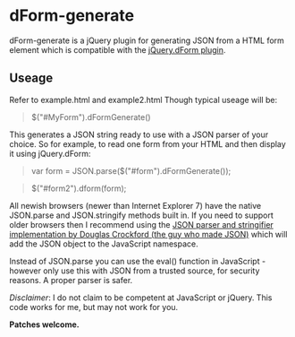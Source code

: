 dForm-generate
==============
dForm-generate is a jQuery plugin for generating JSON from a HTML form element which is compatible with the [jQuery.dForm plugin](https://github.com/daffl/jquery.dform).

Useage
------
Refer to example.html and example2.html
Though typical useage will be: 
> $("#MyForm").dFormGenerate()

This generates a JSON string ready to use with a JSON parser of your choice.
So for example, to read one form from your HTML and then display it using jQuery.dForm:

> var form = JSON.parse($("#form").dFormGenerate());

> $("#form2").dform(form);

All newish browsers (newer than Internet Explorer 7) have the native JSON.parse and JSON.stringify methods built in. If you need to support older browsers then I recommend using the [JSON parser and stringifier implementation by Douglas Crockford (the guy who made JSON)](https://github.com/douglascrockford/JSON-js) which will add the JSON object to the JavaScript namespace.

Instead of JSON.parse you can use the eval() function in JavaScript - however only use this with JSON from a trusted source, for security reasons. A proper parser is safer.

*Disclaimer*: I do not claim to be competent at JavaScript or jQuery. This code works for me, but may not work for you.

**Patches welcome.**
